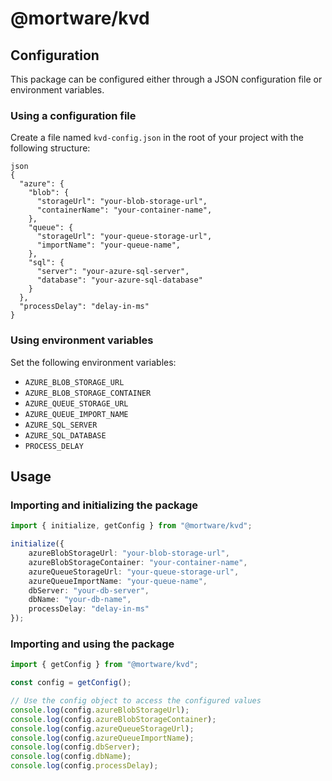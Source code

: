 # @mortware/kvd

## Configuration

This package can be configured either through a JSON configuration file or environment variables.

### Using a configuration file

Create a file named `kvd-config.json` in the root of your project with the following structure:

```
json
{
  "azure": {
    "blob": {
      "storageUrl": "your-blob-storage-url",
      "containerName": "your-container-name",
    },
    "queue": {
      "storageUrl": "your-queue-storage-url",
      "importName": "your-queue-name",
    },
    "sql": {
      "server": "your-azure-sql-server",
      "database": "your-azure-sql-database"
    }
  },
  "processDelay": "delay-in-ms"
}
```

### Using environment variables

Set the following environment variables:

- `AZURE_BLOB_STORAGE_URL`
- `AZURE_BLOB_STORAGE_CONTAINER`
- `AZURE_QUEUE_STORAGE_URL`
- `AZURE_QUEUE_IMPORT_NAME`
- `AZURE_SQL_SERVER`
- `AZURE_SQL_DATABASE`
- `PROCESS_DELAY`

## Usage

### Importing and initializing the package
```typescript 
import { initialize, getConfig } from "@mortware/kvd";      

initialize({      
    azureBlobStorageUrl: "your-blob-storage-url",     
    azureBlobStorageContainer: "your-container-name",     
    azureQueueStorageUrl: "your-queue-storage-url",
    azureQueueImportName: "your-queue-name",
    dbServer: "your-db-server",
    dbName: "your-db-name",
    processDelay: "delay-in-ms"
});
```

### Importing and using the package

```typescript
import { getConfig } from "@mortware/kvd";

const config = getConfig(); 

// Use the config object to access the configured values
console.log(config.azureBlobStorageUrl);
console.log(config.azureBlobStorageContainer);
console.log(config.azureQueueStorageUrl);
console.log(config.azureQueueImportName);
console.log(config.dbServer);
console.log(config.dbName); 
console.log(config.processDelay);
```